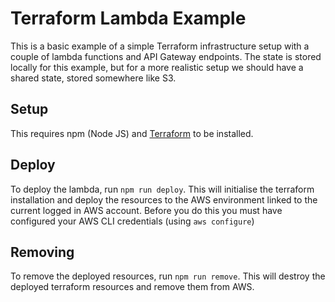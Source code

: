# Terraform Lambda Example

This is a basic example of a simple Terraform infrastructure setup with a couple of lambda functions and API Gateway endpoints. The state is stored locally for this example, but for a more realistic setup we should have a shared state, stored somewhere like S3.

## Setup

This requires npm (Node JS) and [Terraform](https://www.terraform.io/downloads.html) to be installed.

## Deploy

To deploy the lambda, run `npm run deploy`. This will initialise the terraform installation and deploy the resources to the AWS environment linked to the current logged in AWS account. Before you do this you must have configured your AWS CLI credentials (using `aws configure`)

## Removing

To remove the deployed resources, run `npm run remove`. This will destroy the deployed terraform resources and remove them from AWS.
